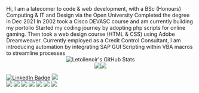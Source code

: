 <div align="center>### "I could fall asleep at night as a rock and roll star" </div>

<!--
**Letoilenoir/Letoilenoir** is a ✨ _special_ ✨ repository because its `README.md` (this file) appears on your GitHub profile.

Here are some ideas to get you started:

- 🔭 I’m currently working on ...
- 🌱 I’m currently learning ...
- 👯 I’m looking to collaborate on ...
- 🤔 I’m looking for help with ...
- 💬 Ask me about ...
- 📫 How to reach me: ...
- 😄 Pronouns: ...
- ⚡ Fun fact: ...
-->
<div>Hi, I am a latecomer to code & web development, with a BSc (Honours) Computing & IT and Design via the Open University 
Completed the degree in Dec 2021
In 2002 took a Cisco DEVASC course and am currently building my portolio
Started my coding journey by adopting php scripts for online gaming. Then took a web design course (HTML & CSS) using Adobe Dreamweaver.
Currently employed as a Credit Control Consultant, I am introducing automation by integrating SAP GUI Scripting within VBA macros to streamline processes</div>
 
<div align="center">
    <img src="https://github-profile-summary-cards.vercel.app/api/cards/profile-details?username=Letoilenoir&theme=github_dark" alt="Letoilenoir's GitHub Stats"/>
</div>
<div align="center"><img src="https://github-profile-summary-cards.vercel.app/api/cards/most-commit-language?username=Letoilenoir&theme=github_dark"><img src="https://github-profile-summary-cards.vercel.app/api/cards/stats?username=Letoilenoir&theme=github_dark"></div>

<a href="www.linkedin.com/in/andy-meakin-bsc-hons-65218019"><img src="https://img.shields.io/badge/LinkedIn-blue?style=for-the-badge&logo=linkedin&logoColor=white" alt="LinkedIn Badge"/></a>
<img src="https://img.shields.io/badge/Ubuntu-E95420?style=for-the-badge&logo=ubuntu&logoColor=white">	
<img src="https://img.shields.io/badge/Windows-0078D6?style=for-the-badge&logo=windows&logoColor=white">
<img src="https://img.shields.io/badge/ProtonMail-8B89CC?style=for-the-badge&logo=protonmail&logoColor=white">
<img src="https://img.shields.io/badge/Gmail-D14836?style=for-the-badge&logo=gmail&logoColor=white">
<img src="https://img.shields.io/badge/gimp-5C5543?style=for-the-badge&logo=gimp&logoColor=white">
<img src="https://img.shields.io/badge/Inkscape-000000?style=for-the-badge&logo=Inkscape&logoColor=white">
<img src="https://img.shields.io/badge/HTML5-E34F26?style=for-the-badge&logo=html5&logoColor=white">
<img src="https://img.shields.io/badge/CSS3-1572B6?style=for-the-badge&logo=css3&logoColor=white">


